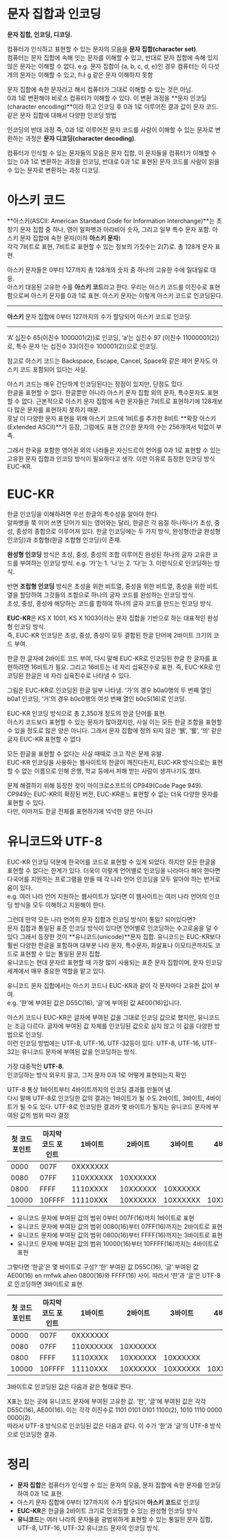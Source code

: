# 문자 집합과 인코딩

**문자 집합, 인코딩, 디코딩.**

컴퓨터가 인식하고 표현할 수 있는 문자의 모음을 **문자 집합(character set)**.  
컴퓨터는 문자 집합에 속해 잇는 문자를 이해할 수 있고, 반대로 문자 집합에 속해 있지 않은 문자는 이해할 수 없다. e.g. 문자 집합이 {a, b, c, d, e}인 경우 컴퓨터는 이 다섯 개의 문자는 이해할 수 있고, f나 g 같은 문자 이해하지 못함

문자 집합에 속한 문자라고 해서 컴퓨터가 그대로 이해할 수 있는 것은 아님.    
0과 1로 변환해야 비로소 컴퓨터가 이해할 수 있다. 이 변환 과정을 **문자 인코딩(character encoding)**이라 하고 인코딩 후 0과 1로 이루어진 결과 값이 문자 코드. 같은 문자 집합에 대해서 다양한 인코딩 방법

인코딩의 반대 과정 즉, 0과 1로 이루어진 문자 코드를 사람이 이해할 수 있는 문자로 변환하는 과정은 **문자 디코딩(character decoding)**.

컴퓨터가 인식할 수 있는 문자들의 모음은 문자 집합, 이 문자들을 컴퓨터가 이해할 수 있는 0과 1로 변환하는 과정을 인코딩, 반대로 0과 1로 표현된 문자 코드를 사람이 읽을 수 있는 문자로 변환하는 과정 디코딩.

# 아스키 코드

**아스키(ASCII: American Standard Code for Information Interchange)**는 초창기 문자 집합 중 하나, 영어 알파벳과 아라비아 숫자, 그리고 일부 특수 문자 포함. 아스키 문자 집합에 속한 문자(이하 **아스키 문자**)  
각각 7비트로 표현, 7비트로 표현할 수 있는 정보의 가짓수는 2(7)로. 총 128개 문자 표현.

아스키 문자들은 0부터 127까지 총 128개의 숫자 중 하나의 고유한 수에 일대일로 대응.  
아스키 대응된 고유한 수를 **아스키 코드**라고 한다. 우리는 아스키 코드를 이진수로 표현함으로써 아스키 문자를 0과 1로 표현. 아스키 문자는 이렇게 아스키 코드로 인코딩된다.

---

**아스키** 문자 집합에 0부터 127까지의 수가 할당되어 아스키 코드로 인코딩.

---

‘A’ 십진수 65(이진수 1000001(2))로 인코딩, ‘a’는 십진수 97 (이진수 11000001(2))로, 특수 문자 !는 십진수 33(이진수 100001(2))으로 인코딩.

참고로 아스키 코드는 Backspace, Escape, Cancel, Space와 같은 제어 문자도 아스키 코드 포함되어 있다는 사실.

아스키 코드는 매우 간단하게 인코딩된다는 장점이 있지만, 단점도 있다.  
한글을 표현할 수 없다. 한글뿐만 아니라 아스키 문자 집합 외의 문자, 특수문자도 표현할 수 없다. 근본적으로 아스키 문자 집합에 속한 문자들은 7비트로 표현하기에 128개보다 많은 문자를 표현하지 못하기 때문.  
훗날 더 다양한 문자 표현을 위해 아스키 코드에 1비트를 추가한 8비트 **확장 아스키(Extended ASCII)**가 등장, 그럼에도 표현 간으한 문자의 수는 256개여서 턱없이 부족.

그래서 한국을 포함한 영어권 외의 나라들은 자신드르이 언어를 0과 1로 표현할 수 있는 고유한 문자 집합과 인코딩 방식이 필요하다고 생각. 이런 이유로 등장한 인코딩 방식 EUC-KR.

# EUC-KR

한글 인코딩을 이해하려면 우선 한글의 특수성을 알아야 한다.  
알파벳을 쭉 이어 쓰면 단어가 되는 영어와는 달리, 한글은 각 음절 하나하나가 초성, 중성, 종성의 종합으로 이루어져 있다. 한글 인코딩에는 두 가지 방식, 완성형(한글 완성형 인코딩)과 조합형(한글 조합형 인코딩)이 존재.

**완성형 인코딩** 방식은 초성, 중성, 종성의 조합 이루어진 완성된 하나의 글자 고유한 코드를 부여하는 인코딩 방식. e.g. ‘가’는 1. ‘나’는 2. ‘다’는 3. 이런식으로 인코딩하는 방식.

반면 **조립형 인코딩** 방식은 초성을 위한 비트열, 중성을 위한 비트열, 종성을 위한 비트열을 할당하여 그것들의 조합으로 하나의 글자 코드를 완성하는 인코딩 방식.  
초성, 중성, 종성에 해당하는 코드를 합하여 하나의 글자 코드를 만드는 인코딩 방식.

**EUC-KR**은 KS X 1001, KS X 1003이라는 문자 집합을 기반으로 하는 대표적인 완성형 인코딩 방식.   
즉, EUC-KR 인코딩은 초성, 중성, 종성이 모두 결합된 한글 단어에 2바이트 크기의 코드 부여.

한글 한 글자에 2바이트 코드 부여, 다시 말해 EUC-KR로 인코딩된 한글 한 글자를 표현하려면 16비트가 필요. 그리고 16비트는 네 자리 십육진수로 표현. 즉, EUC-KR로 인코딩된 한글은 네 자리 십육진수로 나타낼 수 있다.

그림은 EUC-KR로 인코딩된 한글 일부 나타냄. ‘가’의 경우 b0a0행의 두 번째 열인 b0a1 인코딩, ‘거’의 경우 b0c0행의 여섯 번째 열인 b0c5(16)로 인코딩.

EUC-KR 인코딩 방식으로 총 2,350개 정도의 한글 단어를 표현.  
아스키 코드보다 표현할 수 있는 문자가 많아졌지만, 사실 이는 모든 한글 조합을 표현할 수 있을 정도로 많은 양은 아니다. 그래서 문자 집합에 정의 되지 않은 ‘뷁’, ‘뷇’, ‘믜’ 같은 글자 EUC-KR 표현할 수 없다

모든 한글을 표현할 수 없다는 사실 때때로 크고 작은 문제 유발.  
EUC-KR 인코딩을 사용하는 웹사이트의 한글이 깨진다든지, EUC-KR 방식으로는 표현할 수 없는 이름으로 인해 은행, 학교 등에서 피해 받는 사람이 생겨나기도 했다.

문제 해결하기 위해 등장한 것이 마이크로소프트의 CP949(Code Page 949).  
CP949는 EUC-KR의 확장된 버전, EUC-KR론느 표현할 수 없는 더욱 다양한 문자를 표현할 수 있다.  
다만, 이마저도 한글 전체를 표현하기에 넉넉한 양은 아니다

# 유니코드와 UTF-8

EUC-KR 인코딩 덕분에 한국어를 코드로 표현할 수 있게 되었다. 하지만 모든 한글을 표현할 수 없다는 한계가 있다. 더욱이 이렇게 언어별로 인코딩을 나라마다 해야 한다면 다국어를 지원하는 프로그램을 만들 때 각 나라 언어 인코딩을 모두 알아야 하는 번거로움이 있다.  
e.g. 여러 나라 언어 지원하는 웹사이트가 있다면 이 웹사이트는 여러 나라 언어의 인코딩 방식을 모두 이해하고 지원해야 한다.

그런데 만약 모든 나라 언어의 문자 집합과 인코딩 방식이 통일? 되어있다면?   
문자 집합과 통일된 표준 인코딩 방식이 있다면 언어별로 인코딩하는 수고로움을 덜 수 있다 그래서 등장한 것이 **유니코드(unicode)**문자 집합. 유니코드는 EUC-KR보다 훨씬 다양한 한글을 포함하며 대부분 나라 문자, 특수문자, 화살표나 이모티콘까지도 코드로 표현할 수 있는 통일된 문자 집합.  
유니코드는 현대 문자르 표현할 때 가장 많이 사용되는 표준 문자 집합이며, 문자 인코딩 세계에서 매우 중요한 역할을 맡고 있다.

유니코드 문자 집합에서는 아스키 코드나 EUC-KR과 같이 각 문자마다 고유한 값이 부여.  
e.g. ‘한’에 부여된 값은 D55C(16), ‘글’에 부여된 값  AE00(16)입니다.

아스키 코드나 EUC-KR은 글자에 부여된 값을 그대로 인코딩 값으로 했지만, 유니코드는 조금 다르다. 글자에 부여된 값 자체를 인코딩된 값으로 삼지 않고 이 값을 다양한 방법으로 인코딩.  
이런 인코딩 방법에는 UTF-8, UTF-16, UTF-32등이 있다. UTF-8, UTF-16, UTF-32는 유니코드 문자에 부여된 값을 인코딩하는 방식.

가장 대중적인 **UTF-8.**  
인코딩하는 방식 외우지 말고, 그저 문자 0과 1로 어떻게 표현되는지 확인

UTF-8 통상 1바이트부터 4바이트까지의 인코딩 결과를 만들어 냄.  
다시 말해 UTF-8로 인코딩한 값의 결과는 1바이트가 될 수도 2바이트, 3바이트, 4바이트가 될 수도 있다. UTF-8로 인코딩한 결과가 몇 바이트가 될지는 유니코드 문자에 부여된 값의 범위 따라 결정

| 첫 코드 포인트 | 마지막 코드 포인트 | 1바이트 | 2바이트 | 3바이트 | 4바이트 |
| --- | --- | --- | --- | --- | --- |
| 0000 | 007F | 0XXXXXXX |  |  |  |
| 0080 | 07FF | 110XXXXXX | 10XXXXXX |  |  |
| 0800 | FFFF | 1110XXXX | 10XXXXXX | 10XXXXXX |  |
| 10000 | 10FFFF | 11110XXX | 10XXXXXX | 10XXXXXX | 10XXXXXX |
- 유니코드 문자에 부여된 값의 범위 0부터 007F(16)까지 1바이트로 표현
- 유니코드 문자에 부여된 값의 범위 0080(16)부터 07FF(16)까지는 2바이트로 표현
- 유니코드 문자에 부여된 값의 범위 0800(16)부터 FFFF(16)까지는 3바이트로 표현
- 유니코드 문자에 부여된 값의 범위 10000(16)부터 10FFFF(16)까지는 4바이트로 표현

그렇다면 ‘한글’은 몇 바이트로 구성? ‘한’ 부여된 값 D55C(16), ‘글’ 부여된 값 AE00(16) en rmfwk ahen 0800(16)와 FFFF(16) 사이.  따라서 ‘한’과 ‘글’은 UTF-8로 인코딩하면 3바이트로 표현.

| 첫 코드 포인트 | 마지막 코드 포인트 | 1바이트 | 2바이트 | 3바이트 | 4바이트 |
| --- | --- | --- | --- | --- | --- |
| 0000 | 007F | 0XXXXXXX |  |  |  |
| 0080 | 07FF | 110XXXXXX | 10XXXXXX |  |  |
| 0800 | FFFF | 1110XXXX | 10XXXXXX | 10XXXXXX |  |
| 10000 | 10FFFF | 11110XXX | 10XXXXXX | 10XXXXXX | 10XXXXXX |

3바이트로 인코딩된 값은 다음과 같은 형태로 띈다.

X표는 있는 곳에 유니코드 문자에 부여된 고유한 값. ‘한’, ‘글’에 부여된 값은 각각 D55C(16), AE00(16). 이는 각각 이진수로 1101 0101 0101 1100(2), 1010 1110 0000 0000(2).  
따라서 UTF-8 방식으로 인코딩된 값은 다음과 같다. 이 수가 ‘한’과 ‘글’의 UTF-8 방식으로 인코딩한 결과.

# 정리

- **문자 집합**은 컴퓨터가 인식할 수 있는 문자의 모음, 문자 집합에 속한 문자를 인코딩하여 0과 1로 표현.
- 아스키 문자 집합에 0부터 127까지의 수가 할당되어 **아스키 코드**로 인코딩
- **EUC-KR**은 한글을 2바이트 크기로 인코딩할 수 있는 완성형 인코딩 방식
- **유니코드**는 여러 나라의 문자들을 광범위하게 표현할 수 있는 통일된 문자 집합, UTF-8, UTF-16, UTF-32 유니코드 문자의 인코딩 방식.